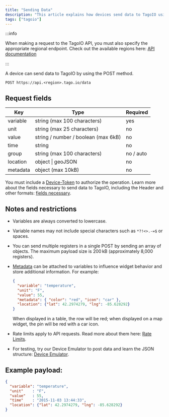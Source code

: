 ```yaml
---
title: "Sending Data"
description: "This article explains how devices send data to TagoIO using the POST endpoint, lists the available request fields and their requirements, and notes authentication and variable naming considerations."
tags: ["tagoio"]
---
```

:::info

When making a request to the TagoIO API, you must also specify the appropriate regional endpoint. Check out the available regions here: [API documentation](https://docs.tago.io/api/)

:::

A device can send data to TagoIO by using the POST method.

```
POST https://api.<region>.tago.io/data
```

## Request fields

| Key       | Type                           | Required    |
|-----------|--------------------------------|-------------|
| variable  | string (max 100 characters)    | yes         |
| unit      | string (max 25 characters)     | no          |
| value     | string / number / boolean (max 6kB) | no    |
| time      | string                         | no          |
| group     | string (max 100 characters)    | no / auto   |
| location  | object \| geoJSON              | no          |
| metadata  | object (max 10kB)              | no          |

You must include a [Device-Token](/docs/tagoio/devices/device-token) to authorize the operation. Learn more about the fields necessary to send data to TagoIO, including the Header and other formats: [fields necessary](/docs/tagoio/api/restful-api).

## Notes and restrictions

- Variables are always converted to lowercase.
- Variable names may not include special characters such as `*?!<>.-=$` or spaces.
- You can send multiple registers in a single POST by sending an array of objects. The maximum payload size is 200 kB (approximately 8,000 registers).
- [Metadata](/docs/tagoio/payload-parser/metadata) can be attached to variables to influence widget behavior and store additional information. For example:
  
  ```json
  {
    "variable": "temperature",
    "unit": "F",
    "value": 55,
    "metadata": { "color": "red", "icon": "car" },
    "location": {"lat": 42.2974279, "lng": -85.628292}
  }
  ```
  
  When displayed in a table, the row will be red; when displayed on a map widget, the pin will be red with a car icon.
- Rate limits apply to API requests. Read more about them here: [Rate Limits](/docs/tagoio/api/rate-limits-hard-limits).
- For testing, try our Device Emulator to post data and learn the JSON structure: [Device Emulator](/docs/tagoio/devices/device-emulator).

## Example payload:

```json
{
  "variable": "temperature",
  "unit"    : "F",
  "value"   : 55,
  "time"    : "2015-11-03 13:44:33",
  "location": {"lat": 42.2974279, "lng": -85.628292}
}
```
